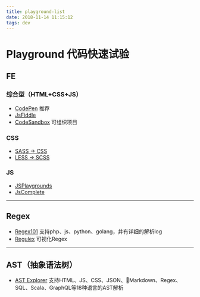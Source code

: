 ```yaml
---
title: playground-list
date: 2018-11-14 11:15:12
tags: dev 
---
```


# Playground 代码快速试验

## FE

### 综合型（HTML+CSS+JS）
* [CodePen](https://codepen.io/pen/) 推荐
* [JsFiddle](https://jsfiddle.net/)
* [CodeSandbox](https://codesandbox.io) 可组织项目

### CSS
* [SASS -> CSS](https://www.sassmeister.com/)
* [LESS -> SCSS](http://less2scss.awk5.com/)

### JS
* [JSPlaygrounds](https://stephengrider.github.io/JSPlaygrounds/)
* [JsComplete](https://jscomplete.com/playground)

----

## Regex
* [Regex101](https://regex101.com/) 支持php、js、python、golang，并有详细的解析log
* [Regulex](https://jex.im/regulex/) 可视化Regex


---

## AST（抽象语法树）

* [AST Explorer](https://astexplorer.net/) 支持HTML、JS、CSS、JSON、Markdown、Regex、SQL、Scala、GraphQL等18种语言的AST解析